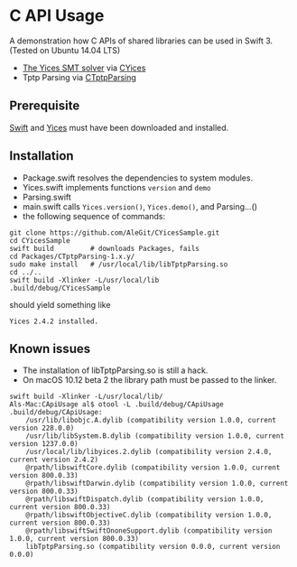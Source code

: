# C API Usage

A demonstration how C APIs of shared libraries can be used in Swift 3. 
(Tested on Ubuntu 14.04 LTS)

- [The Yices SMT solver](http://yices.csl.sri.com) via [CYices](https://github.com/AleGit/CYices)
- Tptp Parsing via [CTptpParsing](https://github.com/AleGit/CTptpParsing)

## Prerequisite

[Swift](http://swift.org) and [Yices](http://yices.csl.sri.com/) must have been downloaded and installed.

## Installation

- Package.swift resolves the dependencies to system modules.
- Yices.swift implements functions `version` and `demo`
- Parsing.swift
- main.swift calls `Yices.version()`, `Yices.demo()`, and Parsing...()
- the following sequence of commands:

```
git clone https://github.com/AleGit/CYicesSample.git
cd CYicesSample
swift build         # downloads Packages, fails
cd Packages/CTptpParsing-1.x.y/
sudo make install   # /usr/local/lib/libTptpParsing.so
cd ../..
swift build -Xlinker -L/usr/local/lib
.build/debug/CYicesSample
```

  should yield something like

```
Yices 2.4.2 installed.
```

## Known issues
- The installation of libTptpParsing.so is still a hack.
- On macOS 10.12 beta 2 the library path must be passed to the linker.
```
swift build -Xlinker -L/usr/local/lib/
Als-Mac:CApiUsage al$ otool -L .build/debug/CApiUsage
.build/debug/CApiUsage:
	/usr/lib/libobjc.A.dylib (compatibility version 1.0.0, current version 228.0.0)
	/usr/lib/libSystem.B.dylib (compatibility version 1.0.0, current version 1237.0.0)
	/usr/local/lib/libyices.2.dylib (compatibility version 2.4.0, current version 2.4.2)
	@rpath/libswiftCore.dylib (compatibility version 1.0.0, current version 800.0.33)
	@rpath/libswiftDarwin.dylib (compatibility version 1.0.0, current version 800.0.33)
	@rpath/libswiftDispatch.dylib (compatibility version 1.0.0, current version 800.0.33)
	@rpath/libswiftObjectiveC.dylib (compatibility version 1.0.0, current version 800.0.33)
	@rpath/libswiftSwiftOnoneSupport.dylib (compatibility version 1.0.0, current version 800.0.33)
	libTptpParsing.so (compatibility version 0.0.0, current version 0.0.0)
```
